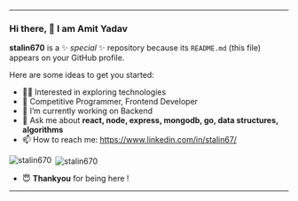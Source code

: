 <hr/>

### Hi there, 👋 I am Amit Yadav

**stalin670** is a ✨ _special_ ✨ repository because its `README.md` (this file) appears on your GitHub profile.

Here are some ideas to get you started:

- 👨‍💻 Interested in exploring technologies
- 🔭 Competitive Programmer, Frontend Developer
- 🌱 I’m currently working on Backend
- 💬 Ask me about **react, node, express, mongodb, go, data structures, algorithms**
- 📫 How to reach me: https://www.linkedin.com/in/stalin67/

<p><img align="left" src="https://github-readme-stats.vercel.app/api/top-langs?username=stalin670&show_icons=true&locale=en&layout=compact" alt="stalin670" /></p>

<p>&nbsp;<img align="center" src="https://github-readme-stats.vercel.app/api?username=stalin670&show_icons=true&locale=en" alt="stalin670" /></p>

- 😇 **Thankyou** for being here !

<hr/>
